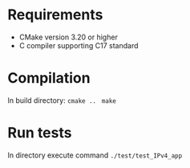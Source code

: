 # Requirements 
* CMake version 3.20 or higher
* C compiler supporting C17 standard

# Compilation
In build directory:
<code>cmake .. </code>
<code>make</code>
# Run tests
In  directory execute command <code>./test/test_IPv4_app</code>